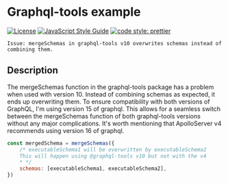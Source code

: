 # Graphql-tools example

[![License](https://img.shields.io/badge/license-MIT-blue.svg?style=flat-square)](https://github.com/inPhoenix/)
[![JavaScript Style Guide](https://img.shields.io/badge/code_style-standard-brightgreen.svg)](https://standardjs.com)
[![code style: prettier](https://img.shields.io/badge/code_style-prettier-ff69b4.svg?style=flat-square)](https://github.com/prettier/prettier)

    Issue: mergeSchemas in graphql-tools v10 overwrites schemas instead of combining them.

## Description

The mergeSchemas function in the graphql-tools package has a problem when used with version 10. 
Instead of combining schemas as expected, it ends up overwriting them. To ensure compatibility with both versions of GraphQL,
I'm using version 15 of graphql. This allows for a seamless switch between the mergeSchemas function of both graphql-tools versions 
without any major complications. 
It's worth mentioning that ApolloServer v4 recommends using version 16 of graphql.

```javascript
const mergedSchema = mergeSchemas({
    /* executableSchema1 will be overwritten by executableSchema2
    This will happen using @graphql-tools v10 but not with the v4
    * */
    schemas: [executableSchema1, executableSchema2],
})
```
